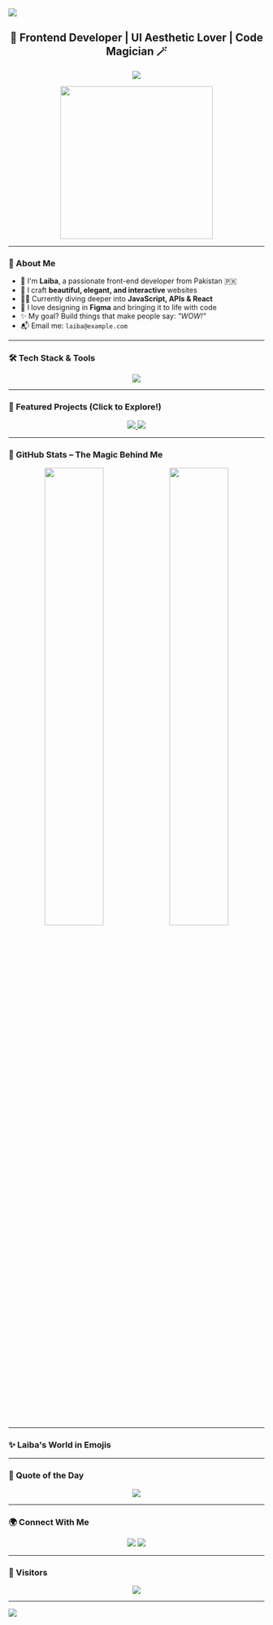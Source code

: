<!-- Profile Header with Wave Animation -->
<img src="https://capsule-render.vercel.app/api?type=waving&color=ff69b4&height=200&section=header&text=Hi%20I'm%20Laiba!&fontSize=50&fontColor=ffffff&animation=fadeIn">

<h2 align="center">🌸 Frontend Developer | UI Aesthetic Lover | Code Magician 🪄</h2>

<p align="center">
  <img src="https://readme-typing-svg.demolab.com?font=Pacifico&size=28&duration=3000&pause=1000&color=FF69B4&center=true&vCenter=true&width=500&lines=Welcome+to+my+World+of+Code!;I+Build+Cute+and+Creative+UIs!;Code+%2B+Design+%3D+💖;" />
</p>

<p align="center">
  <img src="https://media.giphy.com/media/SWoSkN6DxTszqIKEqv/giphy.gif" width="300">
</p>

---

### 🌷 About Me

- 🎀 I'm **Laiba**, a passionate front-end developer from Pakistan 🇵🇰  
- 💖 I craft **beautiful, elegant, and interactive** websites  
- 👩‍💻 Currently diving deeper into **JavaScript, APIs & React**  
- 🎨 I love designing in **Figma** and bringing it to life with code  
- ✨ My goal? Build things that make people say: *"WOW!"*  
- 📬 Email me: `laiba@example.com`

---

### 🛠️ Tech Stack & Tools

<p align="center">
  <img src="https://skillicons.dev/icons?i=html,css,bootstrap,js,react,tailwind,figma,vscode,github" />
</p>

---

### 💫 Featured Projects (Click to Explore!)

<div align="center">
  <a href="https://github.com/laiba-dev/pinkstyle">
    <img src="https://github-readme-stats.vercel.app/api/pin/?username=laiba-dev&repo=pinkstyle&theme=rose_pine" />
  </a>
  
  <a href="https://github.com/laiba-dev/iq-chatbot">
    <img src="https://github-readme-stats.vercel.app/api/pin/?username=laiba-dev&repo=iq-chatbot&theme=rose_pine" />
  </a>
</div>

---

### 🌟 GitHub Stats – The Magic Behind Me

<div align="center">
  <img src="https://github-readme-stats.vercel.app/api?username=laiba-dev&show_icons=true&theme=omni&border_radius=15" width="48%" />
  <img src="https://github-readme-streak-stats.herokuapp.com/?user=laiba-dev&theme=omni&border_radius=15" width="48%" />
</div>

---

### ✨ Laiba's World in Emojis


---

### 💖 Quote of the Day

<p align="center">
  <img src="https://quotes-github-readme.vercel.app/api?type=horizontal&theme=gruvbox" />
</p>

---

### 🌍 Connect With Me

<p align="center">
  <a href="mailto:laiba@example.com"><img src="https://img.shields.io/badge/Gmail-D14836?style=for-the-badge&logo=gmail&logoColor=white"></a>
  <a href="https://linkedin.com/in/laiba-dev"><img src="https://img.shields.io/badge/LinkedIn-blue?style=for-the-badge&logo=linkedin&logoColor=white"></a>
</p>

---

### 🦋 Visitors

<p align="center">
  <img src="https://profile-counter.glitch.me/laiba-dev/count.svg" />
</p>

---

<img src="https://capsule-render.vercel.app/api?type=waving&color=ff69b4&height=120&section=footer"/>
